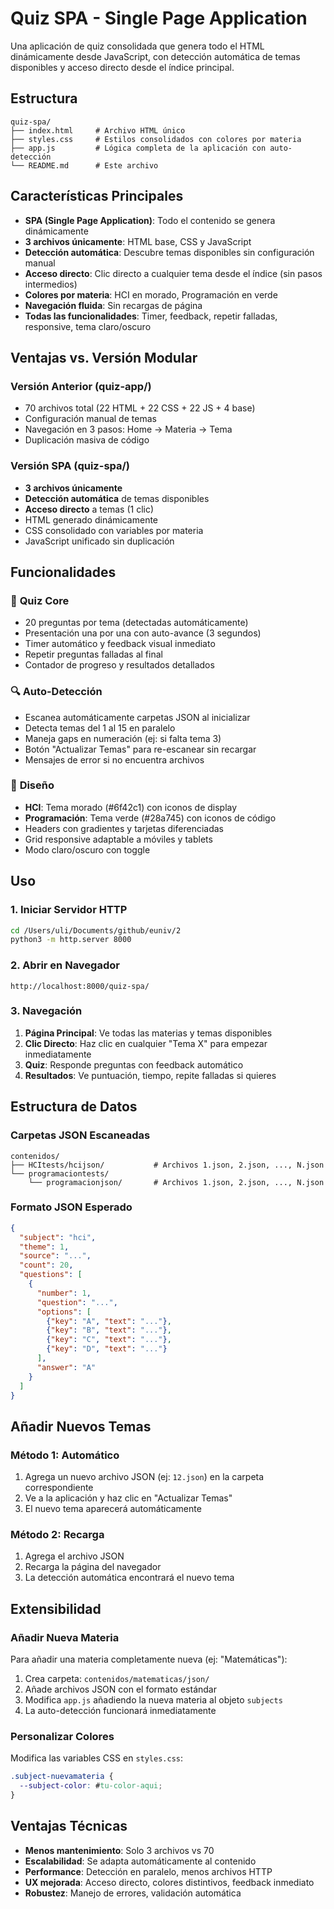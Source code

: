 # Quiz SPA - Single Page Application

Una aplicación de quiz consolidada que genera todo el HTML dinámicamente desde JavaScript, con detección automática de temas disponibles y acceso directo desde el índice principal.

## Estructura

```
quiz-spa/
├── index.html     # Archivo HTML único
├── styles.css     # Estilos consolidados con colores por materia
├── app.js         # Lógica completa de la aplicación con auto-detección
└── README.md      # Este archivo
```

## Características Principales

- **SPA (Single Page Application)**: Todo el contenido se genera dinámicamente
- **3 archivos únicamente**: HTML base, CSS y JavaScript
- **Detección automática**: Descubre temas disponibles sin configuración manual
- **Acceso directo**: Clic directo a cualquier tema desde el índice (sin pasos intermedios)
- **Colores por materia**: HCI en morado, Programación en verde
- **Navegación fluida**: Sin recargas de página
- **Todas las funcionalidades**: Timer, feedback, repetir falladas, responsive, tema claro/oscuro

## Ventajas vs. Versión Modular

### Versión Anterior (quiz-app/)
- 70 archivos total (22 HTML + 22 CSS + 22 JS + 4 base)
- Configuración manual de temas
- Navegación en 3 pasos: Home → Materia → Tema
- Duplicación masiva de código

### Versión SPA (quiz-spa/)
- **3 archivos únicamente**
- **Detección automática** de temas disponibles
- **Acceso directo** a temas (1 clic)
- HTML generado dinámicamente
- CSS consolidado con variables por materia
- JavaScript unificado sin duplicación

## Funcionalidades

### 🎯 **Quiz Core**
- 20 preguntas por tema (detectadas automáticamente)
- Presentación una por una con auto-avance (3 segundos)
- Timer automático y feedback visual inmediato
- Repetir preguntas falladas al final
- Contador de progreso y resultados detallados

### 🔍 **Auto-Detección**
- Escanea automáticamente carpetas JSON al inicializar
- Detecta temas del 1 al 15 en paralelo
- Maneja gaps en numeración (ej: si falta tema 3)
- Botón "Actualizar Temas" para re-escanear sin recargar
- Mensajes de error si no encuentra archivos

### 🎨 **Diseño**
- **HCI**: Tema morado (#6f42c1) con iconos de display
- **Programación**: Tema verde (#28a745) con iconos de código
- Headers con gradientes y tarjetas diferenciadas
- Grid responsive adaptable a móviles y tablets
- Modo claro/oscuro con toggle

## Uso

### 1. Iniciar Servidor HTTP
```bash
cd /Users/uli/Documents/github/euniv/2
python3 -m http.server 8000
```

### 2. Abrir en Navegador
```
http://localhost:8000/quiz-spa/
```

### 3. Navegación
1. **Página Principal**: Ve todas las materias y temas disponibles
2. **Clic Directo**: Haz clic en cualquier "Tema X" para empezar inmediatamente
3. **Quiz**: Responde preguntas con feedback automático
4. **Resultados**: Ve puntuación, tiempo, repite falladas si quieres

## Estructura de Datos

### Carpetas JSON Escaneadas
```
contenidos/
├── HCItests/hcijson/           # Archivos 1.json, 2.json, ..., N.json
└── programaciontests/
    └── programacionjson/       # Archivos 1.json, 2.json, ..., N.json
```

### Formato JSON Esperado
```json
{
  "subject": "hci",
  "theme": 1,
  "source": "...",
  "count": 20,
  "questions": [
    {
      "number": 1,
      "question": "...",
      "options": [
        {"key": "A", "text": "..."},
        {"key": "B", "text": "..."},
        {"key": "C", "text": "..."},
        {"key": "D", "text": "..."}
      ],
      "answer": "A"
    }
  ]
}
```

## Añadir Nuevos Temas

### Método 1: Automático
1. Agrega un nuevo archivo JSON (ej: `12.json`) en la carpeta correspondiente
2. Ve a la aplicación y haz clic en "Actualizar Temas"
3. El nuevo tema aparecerá automáticamente

### Método 2: Recarga
1. Agrega el archivo JSON
2. Recarga la página del navegador
3. La detección automática encontrará el nuevo tema

## Extensibilidad

### Añadir Nueva Materia
Para añadir una materia completamente nueva (ej: "Matemáticas"):

1. Crea carpeta: `contenidos/matematicas/json/`
2. Añade archivos JSON con el formato estándar
3. Modifica `app.js` añadiendo la nueva materia al objeto `subjects`
4. La auto-detección funcionará inmediatamente

### Personalizar Colores
Modifica las variables CSS en `styles.css`:
```css
.subject-nuevamateria {
  --subject-color: #tu-color-aqui;
}
```

## Ventajas Técnicas

- **Menos mantenimiento**: Solo 3 archivos vs 70
- **Escalabilidad**: Se adapta automáticamente al contenido
- **Performance**: Detección en paralelo, menos archivos HTTP
- **UX mejorada**: Acceso directo, colores distintivos, feedback inmediato
- **Robustez**: Manejo de errores, validación automática
